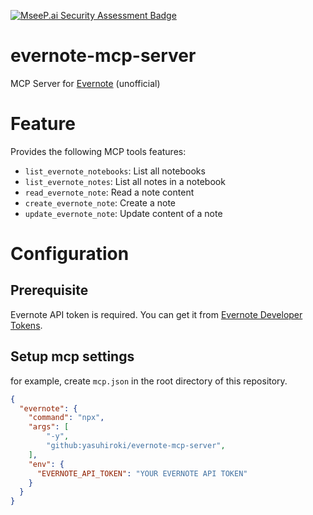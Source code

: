 [![MseeP.ai Security Assessment Badge](https://mseep.net/pr/yasuhiroki-evernote-mcp-server-badge.png)](https://mseep.ai/app/yasuhiroki-evernote-mcp-server)

# evernote-mcp-server

MCP Server for [Evernote](https://evernote.com) (unofficial)

# Feature

Provides the following MCP tools features:

- `list_evernote_notebooks`: List all notebooks
- `list_evernote_notes`: List all notes in a notebook
- `read_evernote_note`: Read a note content
- `create_evernote_note`: Create a note
- `update_evernote_note`: Update content of a note

# Configuration

## Prerequisite

Evernote API token is required. You can get it from [Evernote Developer Tokens](https://dev.evernote.com/doc/articles/dev_tokens.php).

## Setup mcp settings

for example, create `mcp.json` in the root directory of this repository.

```json
{
  "evernote": {
    "command": "npx",
    "args": [
        "-y",
        "github:yasuhiroki/evernote-mcp-server",
    ],
    "env": {
      "EVERNOTE_API_TOKEN": "YOUR EVERNOTE API TOKEN"
    }
  }
}
```
